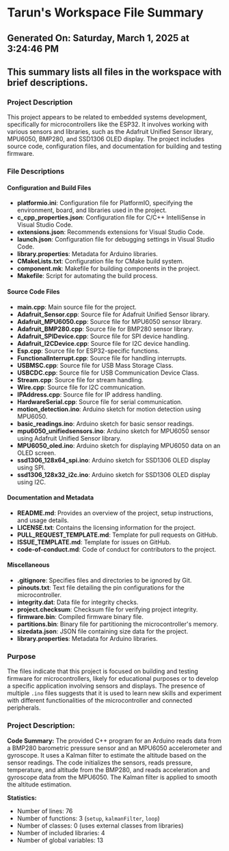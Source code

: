 # Tarun's Workspace File Summary
## Generated On: Saturday, March 1, 2025 at 3:24:46 PM
This summary lists all files in the workspace with brief descriptions.
---
### Project Description
This project appears to be related to embedded systems development, specifically for microcontrollers like the ESP32. It involves working with various sensors and libraries, such as the Adafruit Unified Sensor library, MPU6050, BMP280, and SSD1306 OLED display. The project includes source code, configuration files, and documentation for building and testing firmware.

### File Descriptions

#### Configuration and Build Files
- **platformio.ini**: Configuration file for PlatformIO, specifying the environment, board, and libraries used in the project.
- **c_cpp_properties.json**: Configuration file for C/C++ IntelliSense in Visual Studio Code.
- **extensions.json**: Recommends extensions for Visual Studio Code.
- **launch.json**: Configuration file for debugging settings in Visual Studio Code.
- **library.properties**: Metadata for Arduino libraries.
- **CMakeLists.txt**: Configuration file for CMake build system.
- **component.mk**: Makefile for building components in the project.
- **Makefile**: Script for automating the build process.

#### Source Code Files
- **main.cpp**: Main source file for the project.
- **Adafruit_Sensor.cpp**: Source file for Adafruit Unified Sensor library.
- **Adafruit_MPU6050.cpp**: Source file for MPU6050 sensor library.
- **Adafruit_BMP280.cpp**: Source file for BMP280 sensor library.
- **Adafruit_SPIDevice.cpp**: Source file for SPI device handling.
- **Adafruit_I2CDevice.cpp**: Source file for I2C device handling.
- **Esp.cpp**: Source file for ESP32-specific functions.
- **FunctionalInterrupt.cpp**: Source file for handling interrupts.
- **USBMSC.cpp**: Source file for USB Mass Storage Class.
- **USBCDC.cpp**: Source file for USB Communication Device Class.
- **Stream.cpp**: Source file for stream handling.
- **Wire.cpp**: Source file for I2C communication.
- **IPAddress.cpp**: Source file for IP address handling.
- **HardwareSerial.cpp**: Source file for serial communication.
- **motion_detection.ino**: Arduino sketch for motion detection using MPU6050.
- **basic_readings.ino**: Arduino sketch for basic sensor readings.
- **mpu6050_unifiedsensors.ino**: Arduino sketch for MPU6050 sensor using Adafruit Unified Sensor library.
- **MPU6050_oled.ino**: Arduino sketch for displaying MPU6050 data on an OLED screen.
- **ssd1306_128x64_spi.ino**: Arduino sketch for SSD1306 OLED display using SPI.
- **ssd1306_128x32_i2c.ino**: Arduino sketch for SSD1306 OLED display using I2C.

#### Documentation and Metadata
- **README.md**: Provides an overview of the project, setup instructions, and usage details.
- **LICENSE.txt**: Contains the licensing information for the project.
- **PULL_REQUEST_TEMPLATE.md**: Template for pull requests on GitHub.
- **ISSUE_TEMPLATE.md**: Template for issues on GitHub.
- **code-of-conduct.md**: Code of conduct for contributors to the project.

#### Miscellaneous
- **.gitignore**: Specifies files and directories to be ignored by Git.
- **pinouts.txt**: Text file detailing the pin configurations for the microcontroller.
- **integrity.dat**: Data file for integrity checks.
- **project.checksum**: Checksum file for verifying project integrity.
- **firmware.bin**: Compiled firmware binary file.
- **partitions.bin**: Binary file for partitioning the microcontroller's memory.
- **sizedata.json**: JSON file containing size data for the project.
- **library.properties**: Metadata for Arduino libraries.

### Purpose
The files indicate that this project is focused on building and testing firmware for microcontrollers, likely for educational purposes or to develop a specific application involving sensors and displays. The presence of multiple `.ino` files suggests that it is used to learn new skills and experiment with different functionalities of the microcontroller and connected peripherals. 
### Project Description:
 **Code Summary:**
The provided C++ program for an Arduino reads data from a BMP280 barometric pressure sensor and an MPU6050 accelerometer and gyroscope. It uses a Kalman filter to estimate the altitude based on the sensor readings. The code initializes the sensors, reads pressure, temperature, and altitude from the BMP280, and reads acceleration and gyroscope data from the MPU6050. The Kalman filter is applied to smooth the altitude estimation.

**Statistics:**
- Number of lines: 76
- Number of functions: 3 (`setup`, `kalmanFilter`, `loop`)
- Number of classes: 0 (uses external classes from libraries)
- Number of included libraries: 4
- Number of global variables: 13
